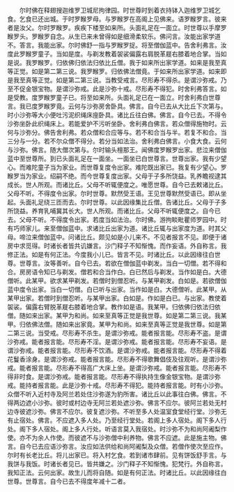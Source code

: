 <!-- { "loadSidebar": true } -->
　　尔时佛在释翅搜迦维罗卫城尼拘律园。时世尊时到着衣持钵入迦维罗卫城乞食。乞食已还出城。于时罗睺罗母。与罗睺罗在高阁上见佛来。语罗睺罗言。彼来者是汝父。尔时罗睺罗。疾疾下楼至如来所。头面礼足在一面立。时世尊以手摩罗睺罗头。罗睺罗自念。从生已来未曾得如是细滑柔软乐。佛问言。汝能出家学道不。答言。我能出家。尔时佛舒一指与罗睺罗捉。将至僧伽蓝中。告舍利弗言。汝度此罗睺罗童子。当如是度。与剃发教着袈裟偏露右肩脱革屣右膝着地合掌。当如是说。我罗睺罗。归依佛归依法归依比丘僧。我于如来所出家学道。如来是我至真等正觉。如是第二第三说。我罗睺罗。归依佛法僧竟。于如来所出家学道。如来即是我至真等正觉。如是第二第三说。当教受戒言。尽形寿不得杀。是谓沙弥戒。乃至不促金银宝物。是谓沙弥戒。此是沙弥十戒。尽形寿不得犯。时舍利弗答言。如是受教。度罗睺罗童子已。将至如来所。头面礼足已在一面立。时舍利弗白世尊言。我已度罗睺罗竟。云何与沙弥房舍卧具。佛言。自今已去从大比丘下次第与。时小沙弥等大小便吐污泥织绳床座卧具。诸比丘往白佛。佛言。自今已去。不得令沙弥坐卧此织绳床上。若能爱护不污听坐卧。舍利弗白佛言。若众僧得施物时。云何与沙弥分。佛告舍利弗。若众僧和合应等与。若不和合当与半。若复不和合。当三分与一分。若不尔众僧不得分。若分当如法治。舍利弗白佛言。小食大食。云何与沙弥。佛言。随大僧次第与。尔时输头檀那王。闻佛度罗睺罗出家。悲泣来僧伽蓝中至世尊所。到已头面礼足在一面坐。一面坐已白世尊言。世尊出家。我有少望心。而难陀童子当为家业。而世尊复度令出家。难陀既出家已。我复有少望心。罗睺罗当为家业。绍嗣不绝。而今世尊复度出家。父母于子多所饶益。乳养瞻视逮其成长。世人所观。而诸比丘。父母不听辄便度之。唯愿世尊。自今已去敕诸比丘。父母不听。不得度令出家。尔时世尊。默然受王语。王见世尊默然受语已。即从坐起。头面礼足绕三匝而去。尔时世尊。以此因缘集比丘僧。告诸比丘。父母于子多所饶益。养育乳哺冀其长大。世人所观。而诸比丘。父母不听辄便度之。自今已去。父母不听。不得度令出家。若度当如法治。尔时佛。游拘睒毗瞿师罗园中。时有巧师家儿。来至僧伽蓝中。求诸比丘出家为道。诸比丘辄与出家度为道。时其父母。啼泣来僧伽蓝中。问诸比丘。颇见如是小儿来不。不见者报言不见。即便于诸房中求觅得。时诸长者皆共讥嫌言。沙门释子不知惭愧。而作妄语。外自称言。我修正法。如是有何正法。今度我小儿已。皆言不见。时诸比丘。以此因缘往白世尊。世尊言。汝等善听。自今已去。若欲在僧伽蓝中剃发。当白一切僧。若不得和合。房房语令知已与剃发。僧若和合当作白。白已然后与剃发。当作如是白。大德僧听。此某甲。欲求某甲剃发。若僧时到僧忍听。与某甲剃发。白如是。若欲僧伽蓝中度令出家。当白一切僧。白已听与出家。当作如是白。大德僧听。此某甲。从某甲出家。若僧时到僧忍听。与某甲出家。白如是。作如是白已。与出家。教使着袈裟。偏露右臂脱革屣右膝着地合掌。教作如是语。我某甲。归依佛归依法归依僧。随如来出家。某甲为和尚。如来至真等正觉是我世尊。如是第二第三说。我某甲。归依佛法僧。随如来出家竟。某甲为和尚。如来至真等正觉是我世尊。如是第二第三说。当受戒。尽形寿不杀生。是谓沙弥戒。能者报言能。尽形寿不盗。是谓沙弥戒。能者报言能。尽形寿不淫。是谓沙弥戒。能者报言能。尽形寿不妄语。是谓沙弥戒。能者报言能。尽形寿不饮酒。是谓沙弥戒。能者报言能。尽形寿不得着花鬘香涂身。是谓沙弥戒。能者报言能。尽形寿不得歌舞倡伎及往观听。是谓沙弥戒。能者报言能。尽形寿不得高广大床上坐。是谓沙弥戒。能者报言能。尽形寿不得非时食。是谓沙弥戒。能者报言能。尽形寿不得执持生像金银宝物。是谓沙弥戒。能持者报言能。此是沙弥十戒。尽形寿不得犯。能持者报言能。时有小沙弥。众僧不听入近村寺及阿兰若处住沙弥遂为豹所害。诸比丘以此事往白佛。佛言。不得两边遮小沙弥。彼时或村边寺无阿兰若处遮沙弥。佛言不应尔。彼阿兰若处无村边寺彼遮沙弥。佛言不应尔。彼复遮沙弥。不听至多人处温室食堂经行堂。沙弥无有止宿处。佛言。不应遮入多人处。乃至经行堂处。若阁上多人宿处。阁下多人行处。阁下多人宿处。阁上多人行处。听语言莫入我宿处。时沙弥不为和尚阿阇梨作使。亦不为余人作使。而彼遮不与沙弥僧中利养物。佛言不应遮。此是施主物。佛言。自今已去应语沙弥言。汝应如法供给和尚阿阇梨及众僧。若僧作使次至应作。尔时有长老比丘。将儿出家已。将入村乞食。若到诸市肆前。见有饼饭舒手言。与我饼与我饭。时诸长者见已。皆共嫌之。沙门释子不知惭愧。犯梵行。外自称言。我知正法。云何出家。故生儿而将自随。如是有何正法。时诸比丘。以此因缘往白世尊。世尊言。自今已去不得度年减十二者。
